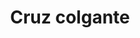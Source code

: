 ---
title: Cruz colgante
date: 
draft: false

# descripcion
description : Aro de plata con microcubic con cruz colgante

materials: Plata 925

color: Plateado

dimensions: 1,5cm

code: 01-03-0152

type: "Aros"

categories: []

# Images
# first image will be shown in the product page
images:
  # - image: "images/path_to_image"
  # La ubicacion de las imagenes es imagenes/Aros/Aros.Microcubic/01-03-0152-cruz-colgante

---